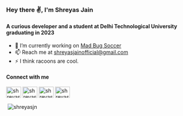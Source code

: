 <h3 align="left">Hey there ✌, I'm Shreyas Jain</h3>
<h4 align="left">A curious developer and a student at Delhi Technological University graduating in 2023</h4>

- 🔭 I’m currently working on [Mad Bug Soccer](https://github.com/shreyasjn/mad-bug-soccer)
- 📫 Reach me at shreyasjainofficial@gmail.com
- ⚡ I think racoons are cool.

<h4 align="left">Connect with me</h4>
<p align="left">
<a href="https://linkedin.com/in/shreyasjain" target="blank"><img align="center" src="https://raw.githubusercontent.com/rahuldkjain/github-profile-readme-generator/master/src/images/icons/Social/linked-in-alt.svg" alt="shreyasjain" height="30" width="40" /></a>
<a href="https://www.codechef.com/users/shreyasjn" target="blank"><img align="center" src="https://cdn.jsdelivr.net/npm/simple-icons@3.1.0/icons/codechef.svg" alt="shreyasjn" height="30" width="40" /></a>
<a href="https://codeforces.com/profile/shreyasjn" target="blank"><img align="center" src="https://raw.githubusercontent.com/rahuldkjain/github-profile-readme-generator/master/src/images/icons/Social/codeforces.svg" alt="shreyasjn" height="30" width="40" /></a>
<a href="https://www.leetcode.com/shreyasjain" target="blank"><img align="center" src="https://raw.githubusercontent.com/rahuldkjain/github-profile-readme-generator/master/src/images/icons/Social/leet-code.svg" alt="shreyasjain" height="30" width="40" /></a>
</p>

<p>&nbsp;<img align="center" src="https://github-readme-stats.vercel.app/api?username=shreyasjn&show_icons=true&theme=dark&locale=en" alt="shreyasjn" /></p>
